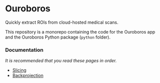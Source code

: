 # Ouroboros

Quickly extract ROIs from cloud-hosted medical scans.

This repository is a monorepo containing the code for the Ouroboros app and the Ouroboros Python package (`python` folder). 

### Documentation

_It is recommended that you read these pages in order._

- [Slicing](./slicing.md)
- [Backprojection](./backproject.md)